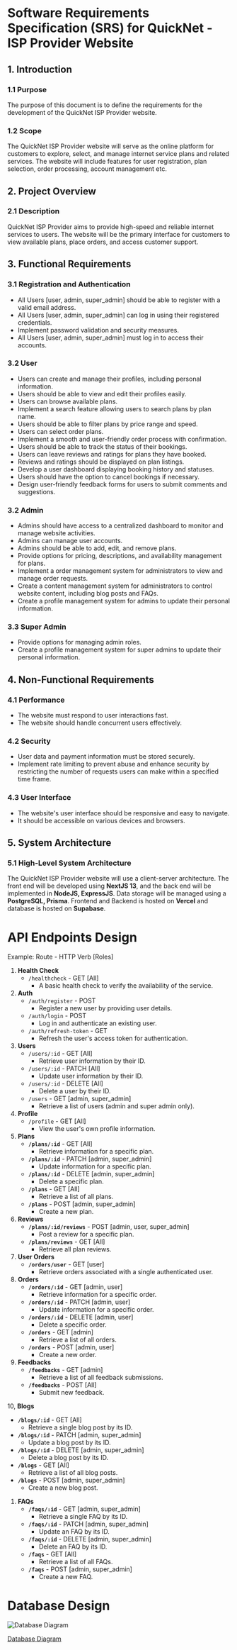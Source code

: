 # Software Requirements Specification (SRS) for QuickNet - ISP Provider Website

## 1. Introduction

### 1.1 Purpose

The purpose of this document is to define the requirements for the development of the QuickNet ISP Provider website.

### 1.2 Scope

The QuickNet ISP Provider website will serve as the online platform for customers to explore, select, and manage internet service plans and related services. The website will include features for user registration, plan selection, order processing, account management etc.

## 2. Project Overview

### 2.1 Description

QuickNet ISP Provider aims to provide high-speed and reliable internet services to users. The website will be the primary interface for customers to view available plans, place orders, and access customer support.

## 3. Functional Requirements

### 3.1 Registration and Authentication

- All Users [user, admin, super_admin] should be able to register with a valid email address.
- All Users [user, admin, super_admin] can log in using their registered credentials.
- Implement password validation and security measures.
- All Users [user, admin, super_admin] must log in to access their accounts.

### **3.2 User**

- Users can create and manage their profiles, including personal information.
- Users should be able to view and edit their profiles easily.
- Users can browse available plans.
- Implement a search feature allowing users to search plans by plan name.
- Users should be able to filter plans by price range and speed.
- Users can select order plans.
- Implement a smooth and user-friendly order process with confirmation.
- Users should be able to track the status of their bookings.
- Users can leave reviews and ratings for plans they have booked.
- Reviews and ratings should be displayed on plan listings.
- Develop a user dashboard displaying booking history and statuses.
- Users should have the option to cancel bookings if necessary.
- Design user-friendly feedback forms for users to submit comments and suggestions.

### **3.2 Admin**

- Admins should have access to a centralized dashboard to monitor and manage website activities.
- Admins can manage user accounts.
- Admins should be able to add, edit, and remove plans.
- Provide options for pricing, descriptions, and availability management for plans.
- Implement a order management system for administrators to view and manage order requests.
- Create a content management system for administrators to control website content, including blog posts and FAQs.
- Create a profile management system for admins to update their personal information.

### **3.3 Super Admin**

- Provide options for managing admin roles.
- Create a profile management system for super admins to update their personal information.

## 4. Non-Functional Requirements

### 4.1 Performance

- The website must respond to user interactions fast.
- The website should handle concurrent users effectively.

### 4.2 Security

- User data and payment information must be stored securely.
- Implement rate limiting to prevent abuse and enhance security by restricting the number of requests users can make within a specified time frame.

### 4.3 User Interface

- The website's user interface should be responsive and easy to navigate.
- It should be accessible on various devices and browsers.

## 5. System Architecture

### 5.1 High-Level System Architecture

The QuickNet ISP Provider website will use a client-server architecture. The front end will be developed using **NextJS 13**, and the back end will be implemented in **NodeJS, ExpressJS**. Data storage will be managed using a **PostgreSQL, Prisma**. Frontend and Backend is hosted on **Vercel** and database is hosted on **Supabase**.

# API Endpoints Design

Example: Route - HTTP Verb [Roles]

1. **Health Check**
   - `/healthcheck` - GET [All]
     - A basic health check to verify the availability of the service.
2. **Auth**
   - `/auth/register` - POST
     - Register a new user by providing user details.
   - `/auth/login` - POST
     - Log in and authenticate an existing user.
   - `/auth/refresh-token` - GET
     - Refresh the user's access token for authentication.
3. **Users**
   - `/users/:id` - GET [All]
     - Retrieve user information by their ID.
   - `/users/:id` - PATCH [All]
     - Update user information by their ID.
   - `/users/:id` - DELETE [All]
     - Delete a user by their ID.
   - `/users` - GET [admin, super_admin]
     - Retrieve a list of users (admin and super admin only).
4. **Profile**
   - `/profile` - GET [All]
     - View the user's own profile information.
5. **Plans**
   - **`/plans/:id`** - GET [All]
     - Retrieve information for a specific plan.
   - **`/plans/:id`** - PATCH [admin, super_admin]
     - Update information for a specific plan.
   - **`/plans/:id`** - DELETE [admin, super_admin]
     - Delete a specific plan.
   - **`/plans`** - GET [All]
     - Retrieve a list of all plans.
   - **`/plans`** - POST [admin, super_admin]
     - Create a new plan.
6. **Reviews**
   - **`/plans/:id/reviews`** - POST [admin, user, super_admin]
     - Post a review for a specific plan.
   - **`/plans/reviews`** - GET [All]
     - Retrieve all plan reviews.
7. **User Orders**
   - **`/orders/user`** - GET [user]
     - Retrieve orders associated with a single authenticated user.
8. **Orders**
   - **`/orders/:id`** - GET [admin, user]
     - Retrieve information for a specific order.
   - **`/orders/:id`** - PATCH [admin, user]
     - Update information for a specific order.
   - **`/orders/:id`** - DELETE [admin, user]
     - Delete a specific order.
   - **`/orders`** - GET [admin]
     - Retrieve a list of all orders.
   - **`/orders`** - POST [admin, user]
     - Create a new order.
9. **Feedbacks**
   - **`/feedbacks`** - GET [admin]
     - Retrieve a list of all feedback submissions.
   - **`/feedbacks`** - POST [All]
     - Submit new feedback.

10, **Blogs**

- **`/blogs/:id`** - GET [All]
  - Retrieve a single blog post by its ID.
- **`/blogs/:id`** - PATCH [admin, super_admin]
  - Update a blog post by its ID.
- **`/blogs/:id`** - DELETE [admin, super_admin]
  - Delete a blog post by its ID.
- **`/blogs`** - GET [All]
  - Retrieve a list of all blog posts.
- **`/blogs`** - POST [admin, super_admin]
  - Create a new blog post.

1.  **FAQs**
    - **`/faqs/:id`** - GET [admin, super_admin]
      - Retrieve a single FAQ by its ID.
    - **`/faqs/:id`** - PATCH [admin, super_admin]
      - Update an FAQ by its ID.
    - **`/faqs/:id`** - DELETE [admin, super_admin]
      - Delete an FAQ by its ID.
    - **`/faqs`** - GET [All]
      - Retrieve a list of all FAQs.
    - **`/faqs`** - POST [admin, super_admin]
      - Create a new FAQ.

# Database Design

![Database Diagram](/src/data/images/isp-db-diagram.png)

[Database Diagram](https://dbdiagram.io/d/65422a817d8bbd6465449082)
